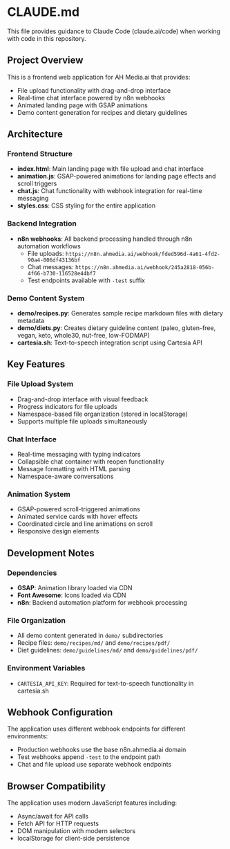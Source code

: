 # CLAUDE.md

This file provides guidance to Claude Code (claude.ai/code) when working with code in this repository.

## Project Overview

This is a frontend web application for AH Media.ai that provides:
- File upload functionality with drag-and-drop interface
- Real-time chat interface powered by n8n webhooks
- Animated landing page with GSAP animations
- Demo content generation for recipes and dietary guidelines

## Architecture

### Frontend Structure
- **index.html**: Main landing page with file upload and chat interface
- **animation.js**: GSAP-powered animations for landing page effects and scroll triggers
- **chat.js**: Chat functionality with webhook integration for real-time messaging
- **styles.css**: CSS styling for the entire application

### Backend Integration
- **n8n webhooks**: All backend processing handled through n8n automation workflows
  - File uploads: `https://n8n.ahmedia.ai/webhook/fded596d-4a61-4fd2-90a4-006df43136bf`
  - Chat messages: `https://n8n.ahmedia.ai/webhook/245a2818-056b-4f66-b730-116528e44bf7`
  - Test endpoints available with `-test` suffix

### Demo Content System
- **demo/recipes.py**: Generates sample recipe markdown files with dietary metadata
- **demo/diets.py**: Creates dietary guideline content (paleo, gluten-free, vegan, keto, whole30, nut-free, low-FODMAP)
- **cartesia.sh**: Text-to-speech integration script using Cartesia API

## Key Features

### File Upload System
- Drag-and-drop interface with visual feedback
- Progress indicators for file uploads
- Namespace-based file organization (stored in localStorage)
- Supports multiple file uploads simultaneously

### Chat Interface
- Real-time messaging with typing indicators
- Collapsible chat container with reopen functionality
- Message formatting with HTML parsing
- Namespace-aware conversations

### Animation System
- GSAP-powered scroll-triggered animations
- Animated service cards with hover effects
- Coordinated circle and line animations on scroll
- Responsive design elements

## Development Notes

### Dependencies
- **GSAP**: Animation library loaded via CDN
- **Font Awesome**: Icons loaded via CDN
- **n8n**: Backend automation platform for webhook processing

### File Organization
- All demo content generated in `demo/` subdirectories
- Recipe files: `demo/recipes/md/` and `demo/recipes/pdf/`
- Diet guidelines: `demo/guidelines/md/` and `demo/guidelines/pdf/`

### Environment Variables
- `CARTESIA_API_KEY`: Required for text-to-speech functionality in cartesia.sh

## Webhook Configuration

The application uses different webhook endpoints for different environments:
- Production webhooks use the base n8n.ahmedia.ai domain
- Test webhooks append `-test` to the endpoint path
- Chat and file upload use separate webhook endpoints

## Browser Compatibility

The application uses modern JavaScript features including:
- Async/await for API calls
- Fetch API for HTTP requests
- DOM manipulation with modern selectors
- localStorage for client-side persistence